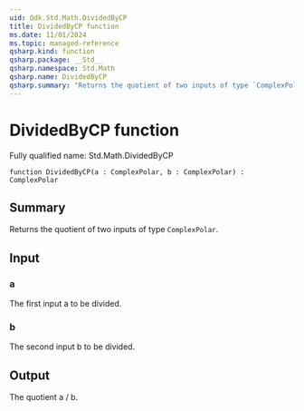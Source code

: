 ```yaml
---
uid: Qdk.Std.Math.DividedByCP
title: DividedByCP function
ms.date: 11/01/2024
ms.topic: managed-reference
qsharp.kind: function
qsharp.package: __Std__
qsharp.namespace: Std.Math
qsharp.name: DividedByCP
qsharp.summary: "Returns the quotient of two inputs of type `ComplexPolar`."
---
```


# DividedByCP function

Fully qualified name: Std.Math.DividedByCP

```qsharp
function DividedByCP(a : ComplexPolar, b : ComplexPolar) : ComplexPolar
```

## Summary
Returns the quotient of two inputs of type `ComplexPolar`.

## Input
### a
The first input a to be divided.
### b
The second input b to be divided.

## Output
The quotient a / b.
